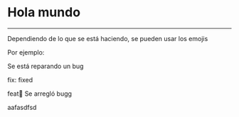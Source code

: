 <h1>Hola mundo</h1>

<hr>

Dependiendo de lo que se está haciendo, se pueden usar los emojis

Por ejemplo:

Se está reparando un bug

fix: fixed


feat:bug: Se arregló bugg

aafasdfsd
